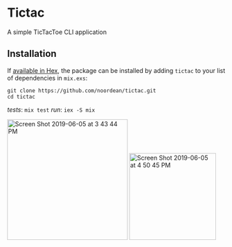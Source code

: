 # Tictac

A simple TicTacToe CLI application

## Installation

If [available in Hex](https://hex.pm/docs/publish), the package can be installed
by adding `tictac` to your list of dependencies in `mix.exs`:

```
git clone https://github.com/noordean/tictac.git
cd tictac
```

_tests_: `mix test`
_run_: `iex -S mix`

<img width="278" alt="Screen Shot 2019-06-05 at 3 43 44 PM" src="https://user-images.githubusercontent.com/14357823/58971652-cecdcb80-87b3-11e9-94cb-389b991e999a.png">

<img width="200" alt="Screen Shot 2019-06-05 at 4 50 45 PM" src="https://user-images.githubusercontent.com/14357823/58971703-e3aa5f00-87b3-11e9-8374-584914a22a81.png">
